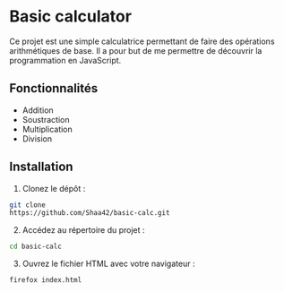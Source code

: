 # Basic calculator
Ce projet est une simple calculatrice permettant de faire des opérations arithmétiques de base. Il a pour but de me permettre de découvrir la programmation en JavaScript.

## Fonctionnalités
- Addition
- Soustraction
- Multiplication
- Division

## Installation
1. Clonez le dépôt :
```bash
git clone
https://github.com/Shaa42/basic-calc.git
```

2. Accédez au répertoire du projet :
```bash
cd basic-calc
```

3. Ouvrez le fichier HTML avec votre navigateur :
```bash
firefox index.html
```
